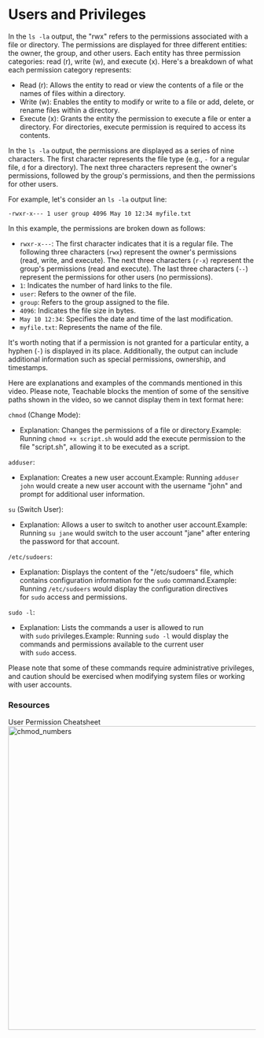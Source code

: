# Users and Privileges

In the `ls -la` output, the "rwx" refers to the permissions associated with a file or directory. The permissions are displayed for three different entities: the owner, the group, and other users. Each entity has three permission categories: read (r), write (w), and execute (x). Here's a breakdown of what each permission category represents:

- Read (r): Allows the entity to read or view the contents of a file or the names of files within a directory.
- Write (w): Enables the entity to modify or write to a file or add, delete, or rename files within a directory.
- Execute (x): Grants the entity the permission to execute a file or enter a directory. For directories, execute permission is required to access its contents.

In the `ls -la` output, the permissions are displayed as a series of nine characters. The first character represents the file type (e.g., `-` for a regular file, `d` for a directory). The next three characters represent the owner's permissions, followed by the group's permissions, and then the permissions for other users.

For example, let's consider an `ls -la` output line:

```
-rwxr-x--- 1 user group 4096 May 10 12:34 myfile.txt

```

In this example, the permissions are broken down as follows:

- `rwxr-x---`: The first character indicates that it is a regular file. The following three characters (`rwx`) represent the owner's permissions (read, write, and execute). The next three characters (`r-x`) represent the group's permissions (read and execute). The last three characters (`--`) represent the permissions for other users (no permissions).
- `1`: Indicates the number of hard links to the file.
- `user`: Refers to the owner of the file.
- `group`: Refers to the group assigned to the file.
- `4096`: Indicates the file size in bytes.
- `May 10 12:34`: Specifies the date and time of the last modification.
- `myfile.txt`: Represents the name of the file.

It's worth noting that if a permission is not granted for a particular entity, a hyphen (`-`) is displayed in its place. Additionally, the output can include additional information such as special permissions, ownership, and timestamps.

Here are explanations and examples of the commands mentioned in this video. Please note, Teachable blocks the mention of some of the sensitive paths shown in the video, so we cannot display them in text format here:

`chmod` (Change Mode):

- Explanation: Changes the permissions of a file or directory.Example: Running `chmod +x script.sh` would add the execute permission to the file "script.sh", allowing it to be executed as a script.

`adduser`:

- Explanation: Creates a new user account.Example: Running `adduser john` would create a new user account with the username "john" and prompt for additional user information.

`su` (Switch User):

- Explanation: Allows a user to switch to another user account.Example: Running `su jane` would switch to the user account "jane" after entering the password for that account.

`/etc/sudoers`:

- Explanation: Displays the content of the "/etc/sudoers" file, which contains configuration information for the `sudo` command.Example: Running `/etc/sudoers` would display the configuration directives for `sudo` access and permissions.

`sudo -l`:

- Explanation: Lists the commands a user is allowed to run with `sudo` privileges.Example: Running `sudo -l` would display the commands and permissions available to the current user with `sudo` access.

Please note that some of these commands require administrative privileges, and caution should be exercised when modifying system files or working with user accounts.

### Resources

User Permission Cheatsheet
<img width="617" alt="chmod_numbers" src="https://github.com/w1zzl3-06/TCM-Practical-Ethical-Hacking-Notes/assets/141921425/ea3733a4-a9d5-426c-8bea-ece4394cb4d2">

